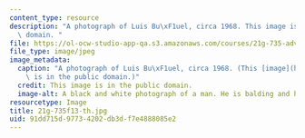 ```yaml
---
content_type: resource
description: "A photograph of Luis Bu\xF1uel, circa 1968. This image is in the public\
  \ domain. "
file: https://ol-ocw-studio-app-qa.s3.amazonaws.com/courses/21g-735-advanced-topics-in-hispanic-literature-and-film-the-films-of-luis-bunuel-fall-2013/91dd715d97734202db3df7e4888085e2_21g-735f13-th.jpg
file_type: image/jpeg
image_metadata:
  caption: "A photograph of Luis Bu\xF1uel, circa 1968. (This [image](https://en.wikipedia.org/wiki/Luis_Bu%C3%B1uel)\
    \ is in the public domain.)"
  credit: This image is in the public domain.
  image-alt: A black and white photograph of a man. He is balding and has a thin mustache.
resourcetype: Image
title: 21g-735f13-th.jpg
uid: 91dd715d-9773-4202-db3d-f7e4888085e2
---
```

